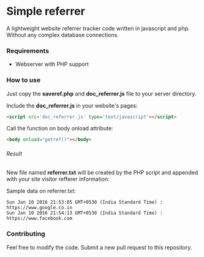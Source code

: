 # Simple referrer
A lightweight website referrer tracker code written in javascript and php. Without any complex database connections.

### Requirements
- Webserver with PHP support

### How to use
Just copy the **saveref.php** and **doc_referrer.js** file to your server directory.

Include the **doc_referrer.js** in your website's pages:
```html
<script src='doc_referrer.js' type='text/javascript'></script>
```

Call the function on body onload attribute:

```html
<body onload="getref()"></body>
```

###### Result
New file named **referrer.txt** will be created by the PHP script and appended with your site visitor refferer information:

Sample data on referrer.txt:
```
Sun Jan 10 2016 21:53:05 GMT+0530 (India Standard Time) : https://www.google.co.in
Sun Jan 10 2016 21:54:13 GMT+0530 (India Standard Time) : https://www.facebook.com
```


### Contributing
Feel free to modify the code. Submit a new pull request to this repository.
